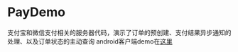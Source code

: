 # PayDemo

支付宝和微信支付相关的服务器代码，演示了订单的预创建、支付结果异步通知的处理、以及订单状态的主动查询
android客户端demo在[这里](https://github.com/xiyuan-fengyu/PayClientDemo)